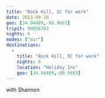 ```yaml
---
title: "Rock Hill, SC for work"
date: 2013-09-10
geo: [34.94489,-80.9683]
tripit: 90056783
nights: 6
modes: ["air"]
destinations:
  -
    title: "Rock Hill, SC for work"
    nights: 6
    location: "Holiday Inn"
    geo: [34.94489,-80.9683]
---
```


with Shannon
